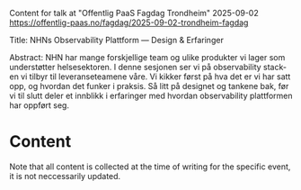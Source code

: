 Content for talk at "Offentlig PaaS Fagdag Trondheim" 2025-09-02
https://offentlig-paas.no/fagdag/2025-09-02-trondheim-fagdag

Title:
NHNs Observability Plattform — Design & Erfaringer

Abstract:
NHN har mange forskjellige team og ulike produkter vi lager som understøtter helsesektoren. I denne sesjonen ser vi på observability stack-en vi tilbyr til leveranseteamene våre. Vi kikker først på hva det er vi har satt opp, og hvordan det funker i praksis. Så litt på designet og tankene bak, før vi til slutt deler et innblikk i erfaringer med hvordan observability plattformen har oppført seg.

# Content

Note that all content is collected at the time of writing for the specific event, it is not neccessarily updated.

